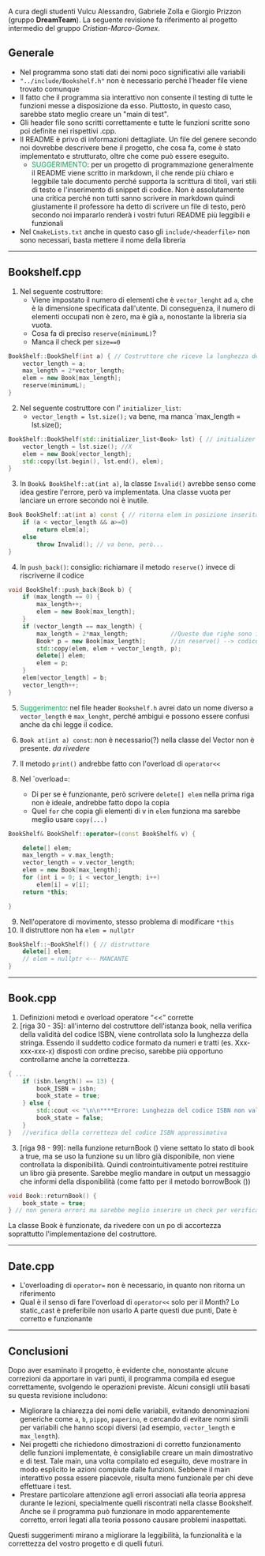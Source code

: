 A cura degli studenti Vulcu Alessandro, Gabriele Zolla e Giorgio Prizzon (gruppo **DreamTeam**).
La seguente revisione fa riferimento al progetto intermedio del gruppo *Cristian-Marco-Gomex*.
## Generale
- Nel programma sono stati dati dei nomi poco significativi alle variabili
- `"../include/Bookshelf.h"` non è necessario perché l'header file viene trovato comunque
- Il fatto che il programma sia interattivo non consente il testing di tutte le funzioni messe a disposizione da esso. Piuttosto, in questo caso, sarebbe stato meglio creare un "main di test".
- Gli header file sono scritti correttamente e tutte le funzioni scritte sono poi definite nei rispettivi .cpp. 
- Il README è privo di informazioni dettagliate. Un file del genere secondo noi dovrebbe descrivere bene il progetto, che cosa fa, come è stato implementato e strutturato, oltre che come può essere eseguito.
	- <span style="color:#00b050">SUGGERIMENTO</span>: per un progetto di programmazione generalmente il README viene scritto in markdown, il che rende più chiaro e leggibile tale documento perché supporta la scrittura di titoli, vari stili di testo e l'inserimento di snippet di codice. Non è assolutamente una critica perché non tutti sanno scrivere in markdown quindi giustamente il professore ha detto di scrivere un file di testo, però secondo noi impararlo renderà i vostri futuri README più leggibili e funzionali
- Nel `CmakeLists.txt` anche in questo caso gli `include/<headerfile>` non sono necessari, basta mettere il nome della libreria

---
## Bookshelf.cpp
1) Nel seguente costruttore:
	- Viene impostato il numero di elementi che è `vector_lenght` ad `a`, che è la dimensione specificata dall'utente. Di conseguenza, il numero di elementi occupati non è zero, ma è già `a`, nonostante la libreria sia vuota.
	- Cosa fa di preciso `reserve(minimumL)`?
	- Manca il check per `size==0` 
```c++
BookShelf::BookShelf(int a) { // Costruttore che riceve la lunghezza dell'utente
	vector_length = a;
	max_length = 2*vector_length;
	elem = new Book[max_length];
	reserve(minimumL);
}
```


2) Nel seguente costruttore con l' `initializer_list`:
	- `vector_length = lst.size();` va bene, ma manca `max_length = lst.size();
```c++
BookShelf::BookShelf(std::initializer_list<Book> lst) { // initializer list
	vector_length = lst.size(); //X
	elem = new Book[vector_length];
	std::copy(lst.begin(), lst.end(), elem);
}
```


3) In `Book& BookShelf::at(int a)`, la classe `Invalid()` avrebbe senso come idea gestire l'errore, però va implementata. Una classe vuota per lanciare un errore secondo noi è inutile.
```c++
Book BookShelf::at(int a) const { // ritorna elem in posizione inserita dall'utente
    if (a < vector_length && a>=0)
        return elem[a];
    else
        throw Invalid(); // va bene, però...
}
```

4) In `push_back()`: consiglio: richiamare il metodo `reserve()` invece di riscriverne il codice
```c++
void BookShelf::push_back(Book b) {
    if (max_length == 0) {
        max_length++;
        elem = new Book[max_length];
    }
    if (vector_length == max_length) {
        max_length = 2*max_length;            //Queste due righe sono implementate
        Book* p = new Book[max_length];       //in reserve() --> codice ripetuto
        std::copy(elem, elem + vector_length, p);
        delete[] elem;
        elem = p;
    }
    elem[vector_length] = b;
    vector_length++;
}
```

5) <span style="color:#00b050">Suggerimento</span>: nel file header `Bookshelf.h` avrei dato un nome diverso a `vector_length` e `max_lenght`, perché ambigui e possono essere confusi anche da chi legge il codice.

6) `Book at(int a) const`: non è necessario(?) nella classe del Vector non è presente. *da rivedere*

7) Il metodo `print()` andrebbe fatto con l'overload di `operator<<`

8) Nel `overload=:
	- Di per se è funzionante, però scrivere `delete[] elem` nella prima riga non è ideale, andrebbe fatto dopo la copia
	- Quel `for` che copia gli elementi di v in `elem` funziona ma sarebbe meglio usare `copy(...)`
```c++
BookShelf& BookShelf::operator=(const BookShelf& v) {

	delete[] elem;
	max_length = v.max_length;
	vector_length = v.vector_length;
	elem = new Book[max_length];
	for (int i = 0; i < vector_length; i++)
		elem[i] = v[i];
	return *this;

}
```

9) Nell'operatore di movimento, stesso problema di modificare `*this`
10) Il distruttore non ha `elem = nullptr`
```c++
BookShelf::~BookShelf() { // distruttore
    delete[] elem;
    // elem = nullptr <-- MANCANTE
}
```


---
## Book.cpp
1) Definizioni metodi e overload operatore “<<” corrette
2) [riga 30 - 35]: all'interno del costruttore dell'istanza book, nella verifica della validità del codice ISBN, viene controllata solo la lunghezza della stringa. Essendo il suddetto codice formato da numeri e tratti (es. Xxx-xxx-xxx-x) disposti con ordine preciso, sarebbe più opportuno controllarne anche la correttezza.
```c++
{ ...
	if (isbn.length() == 13) {
		book_ISBN = isbn;
		book_state = true;
	} else {
		std::cout << "\n\n****Errore: Lunghezza del codice ISBN non valida. Il codice ISBN deve avere lunghezza 13. ****\n\n" << std::endl;
		book_state = false;
	}
}   //verifica della corretteza del codice ISBN approssimativa
```

3) [riga 98 - 99]: nella funzione returnBook () viene settato lo stato di book a true, ma se uso la funzione su un libro già disponibile, non viene controllata la disponibilità. Quindi controintuitivamente potrei restituire un libro già presente. Sarebbe meglio mandare in output un messaggio che informi della disponibilità (come fatto per il metodo borrowBook ())
```c++
void Book::returnBook() {
	book_state = true;
} // non genera errori ma sarebbe meglio inserire un check per verificare un libro fosse già restituito
```

La classe Book è funzionate, da rivedere con un po di accortezza soprattutto l'implementazione del costruttore.

---
## Date.cpp
- L'overloading di `operator=` non è necessario, in quanto non ritorna un riferimento
- Qual è il senso di fare l'overload di `operator<<` solo per il Month? Lo static_cast è preferibile non usarlo
A parte questi due punti, Date è corretto e funzionante

---

## Conclusioni
Dopo aver esaminato il progetto, è evidente che, nonostante alcune correzioni da apportare in vari punti, il programma compila ed esegue correttamente, svolgendo le operazioni previste. Alcuni consigli utili basati su questa revisione includono:

- Migliorare la chiarezza dei nomi delle variabili, evitando denominazioni generiche come `a`, `b`, `pippo`, `paperino`, e cercando di evitare nomi simili per variabili che hanno scopi diversi (ad esempio, `vector_length` e `max_length`).
- Nei progetti che richiedono dimostrazioni di corretto funzionamento delle funzioni implementate, è consigliabile creare un main dimostrativo e di test. Tale main, una volta compilato ed eseguito, deve mostrare in modo esplicito le azioni compiute dalle funzioni. Sebbene il main interattivo possa essere piacevole, risulta meno funzionale per chi deve effettuare i test.
- Prestare particolare attenzione agli errori associati alla teoria appresa durante le lezioni, specialmente quelli riscontrati nella classe Bookshelf. Anche se il programma può funzionare in modo apparentemente corretto, errori legati alla teoria possono causare problemi inaspettati.

Questi suggerimenti mirano a migliorare la leggibilità, la funzionalità e la correttezza del vostro progetto e di quelli futuri.
